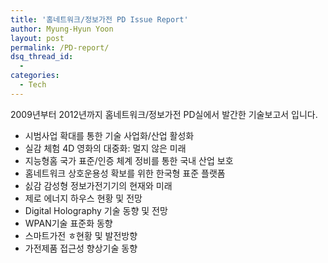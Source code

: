 ```yaml
---
title: '홈네트워크/정보가전 PD Issue Report'
author: Myung-Hyun Yoon
layout: post
permalink: /PD-report/
dsq_thread_id:
  - 
categories:
  - Tech
---
```


2009년부터 2012년까지 홈네트워크/정보가전 PD실에서 발간한 기술보고서 입니다.
* 시범사업 확대를 통한 기술 사업화/산업 활성화
* 실감 체험 4D 영화의 대중화: 멀지 않은 미래
* 지능형홈 국가 표준/인증 체계 정비를 통한 국내 산업 보호
* 홈네트워크 상호운용성 확보를 위한 한국형 표준 플랫폼
* 싨감 감성형 정보가전기기의 현재와 미래
* 제로 에너지 하우스 현황 및 전망
* Digital Holography 기술 동향 및 전망
* WPAN기술 표준화 동향
* 스마트가전 ㅎ현황 및 발전방향
* 가전제품 접근성 향상기술 동향
